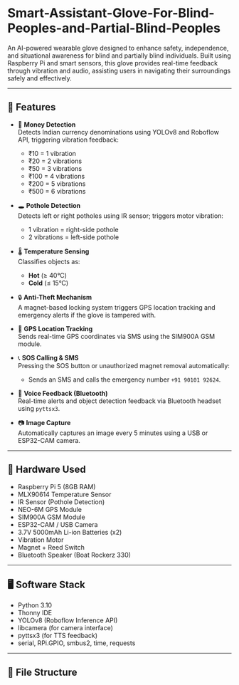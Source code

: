 # Smart-Assistant-Glove-For-Blind-Peoples-and-Partial-Blind-Peoples
An AI-powered wearable glove designed to enhance safety, independence, and situational awareness for blind and partially blind individuals. Built using Raspberry Pi and smart sensors, this glove provides real-time feedback through vibration and audio, assisting users in navigating their surroundings safely and effectively.

---

## 🚀 Features

- 🎯 **Money Detection**  
  Detects Indian currency denominations using YOLOv8 and Roboflow API, triggering vibration feedback:
  - ₹10 = 1 vibration  
  - ₹20 = 2 vibrations  
  - ₹50 = 3 vibrations  
  - ₹100 = 4 vibrations  
  - ₹200 = 5 vibrations  
  - ₹500 = 6 vibrations

- 🕳️ **Pothole Detection**  
  Detects left or right potholes using IR sensor; triggers motor vibration:
  - 1 vibration = right-side pothole  
  - 2 vibrations = left-side pothole

- 🌡️ **Temperature Sensing**  
  Classifies objects as:
  - **Hot** (≥ 40°C)  
  - **Cold** (≤ 15°C)

- 🔒 **Anti-Theft Mechanism**  
  A magnet-based locking system triggers GPS location tracking and emergency alerts if the glove is tampered with.

- 📍 **GPS Location Tracking**  
  Sends real-time GPS coordinates via SMS using the SIM900A GSM module.

- 📞 **SOS Calling & SMS**  
  Pressing the SOS button or unauthorized magnet removal automatically:
  - Sends an SMS and calls the emergency number `+91 90101 92624`.

- 🧠 **Voice Feedback (Bluetooth)**  
  Real-time alerts and object detection feedback via Bluetooth headset using `pyttsx3`.

- 📷 **Image Capture**  
  Automatically captures an image every 5 minutes using a USB or ESP32-CAM camera.

---

## 🧰 Hardware Used

- Raspberry Pi 5 (8GB RAM)
- MLX90614 Temperature Sensor  
- IR Sensor (Pothole Detection)  
- NEO-6M GPS Module  
- SIM900A GSM Module  
- ESP32-CAM / USB Camera  
- 3.7V 5000mAh Li-ion Batteries (x2)  
- Vibration Motor  
- Magnet + Reed Switch  
- Bluetooth Speaker (Boat Rockerz 330)

---

## 🖥️ Software Stack

- Python 3.10
- Thonny IDE
- YOLOv8 (Roboflow Inference API)
- libcamera (for camera interface)
- pyttsx3 (for TTS feedback)
- serial, RPi.GPIO, smbus2, time, requests

---

## 📁 File Structure

